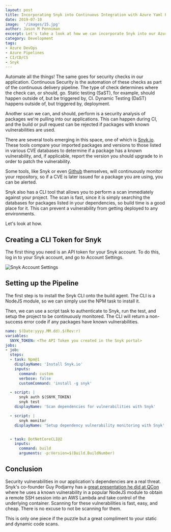 ```yaml
---
layout: post
title: Incorporating Snyk into Continuous Integration with Azure Yaml Pipelines
date: 2019-07-10
image:  '/images/15.jpg'
author: Jason M Penniman
excerpt: Let's take a look at how we can incorporate Snyk into our Azure Pipelines as part of Continuous Security during Continuous Integration.
category: Development
tags:
- Azure DevOps
- Azure Pipelines
- CI/CD/CS
- Snyk
---
```


Automate all the things! The same goes for security checks in our application. Continuous Security is the automation of these checks as part of the continuous delivery pipeline. The type of check determines where the check can, or should, go. Static testing (SaST), for example, should happen outside of, but be triggered by, CI. Dynamic Testing (DaST) happens outside of, but triggered by, deployment.

Another scan we can, and should, perform is a security analysis of packages we're pulling into our applications. This can happen during CI, and the build or pull request can be rejected if packages with known vulnerabilities are used.

There are several tools emerging in this space, one of which is [Snyk.io](https://snyk.io/). These tools compare your imported packages and versions to those listed in various CVE databases to determine if a package has a known vulnerability, and, if applicable, report the version you should upgrade to in order to patch the vulnerability.

Some tools, like Snyk or even [Github](https://help.github.com/en/articles/about-security-alerts-for-vulnerable-dependencies) themselves, will continuously monitor your repository, so if a CVE is later issued for a package you are using, you can be alerted.

Snyk also has a CLI tool that allows you to perform a scan immediately against your project. The scan is fast, since it is simply searching the databases for packages listed in your dependencies, so build time is a good place for it. This can prevent a vulnerability from getting deployed to any environments.

Let's look at how.

## Creating a CLI Token for Snyk

The first thing you need is an API token for your Snyk account. To do this, log in to your Snyk account, and go to Account Settings.

![Snyk Account Settings](/blog/images/snyk_token.png)

## Setting up the Pipeline

The first step is to install the Snyk CLI onto the build agent. The CLI is a NodeJS module, so we can simply use the NPM task to install it.

Then, we can use a script task to authenticate to Snyk, run the test, and setup the project to be continuously monitored.  The CLI will return a non-success error code if any packages have known vulnerabilities.

``` yaml
name: $(Date:yyyy.MM.dd).$(Rev:r)
variables:
  SNYK_TOKEN: <The API Token you created in the Snyk portal>
jobs:
- job:
  steps:
  - task: Npm@1
    displayName: 'Install Snyk.io'
    inputs:
      command: custom
      verbose: false
      customCommand: 'install -g snyk'

  - script: |
      snyk auth $(SNYK_TOKEN)
      snyk test
    displayName: 'Scan dependencies for vulnerabilities with Snyk'

  - script: |
      snyk monitor
    displayName: 'Setup dependency vulnerability monitoring with Snyk'


  - task: DotNetCoreCLI@2
    inputs:
      command: build
      arguments: -p:Version=$(Build.BuildNumber)
```

## Conclusion

Security vulnerabilities in our application's dependencies are a real threat. Snyk's co-founder Guy Podjarny has a [great presentation he did at QCon](https://www.infoq.com/presentations/serverless-security-2017/) where he uses a known vulnerability in a popular NodeJS module to obtain a remote SSH session into an AWS Lambda and take control of the underlying container. Scanning for these vulnerabilities is fast, easy, and cheap. There is no excuse to not be scanning for them.

This is only one piece if the puzzle but a great compliment to your static and dynamic code scans.
